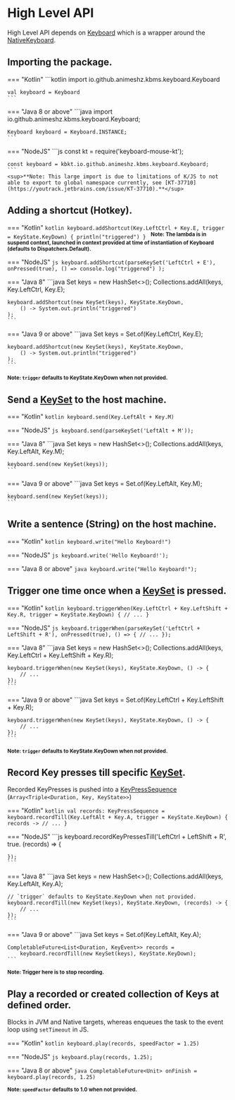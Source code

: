 # High Level API

High Level API depends on [Keyboard][1] which is a wrapper around the [NativeKeyboard][2].

## Importing the package.

=== "Kotlin"
    ```kotlin
    import io.github.animeshz.kbms.keyboard.Keyboard

    val keyboard = Keyboard
    ```

=== "Java 8 or above"
    ```java
    import io.github.animeshz.kbms.keyboard.Keyboard;

    Keyboard keyboard = Keyboard.INSTANCE;
    ```

=== "NodeJS"
    ```js
    const kt = require('keyboard-mouse-kt');

    const keyboard = kbkt.io.github.animeshz.kbms.keyboard.Keyboard;
    ```
    <sup>**Note: This large import is due to limitations of K/JS to not able to export to global namespace currently, see [KT-37710](https://youtrack.jetbrains.com/issue/KT-37710).**</sup>

## Adding a shortcut (Hotkey).

=== "Kotlin"
    ```kotlin
    keyboard.addShortcut(Key.LeftCtrl + Key.E, trigger = KeyState.KeyDown) {
        println("triggered")
    }
    ```
    <sup>**Note: The lambda is in suspend context, launched in context provided at time of instantiation of Keyboard (defaults to Dispatchers.Default).**</sup>

=== "NodeJS"
    ```js
    keyboard.addShortcut(parseKeySet('LeftCtrl + E'), onPressed(true),
        () => console.log("triggered")
    );
    ```

=== "Java 8"
    ```java
    Set<Key> keys = new HashSet<>();
    Collections.addAll(keys, Key.LeftCtrl, Key.E);

    keyboard.addShortcut(new KeySet(keys), KeyState.KeyDown,
        () -> System.out.println("triggered")
    );
    ```

=== "Java 9 or above"
    ```java
    Set<Key> keys = Set.of(Key.LeftCtrl, Key.E);

    keyboard.addShortcut(new KeySet(keys), KeyState.KeyDown,
        () -> System.out.println("triggered")
    );
    ```

<sup>**Note: `trigger` defaults to KeyState.KeyDown when not provided.**</sup><br>

## Send a [KeySet][3] to the host machine.

=== "Kotlin"
    ```kotlin
    keyboard.send(Key.LeftAlt + Key.M)
    ```

=== "NodeJS"
    ```js
    keyboard.send(parseKeySet('LeftAlt + M'));
    ```

=== "Java 8"
    ```java
    Set<Key> keys = new HashSet<>();
    Collections.addAll(keys, Key.LeftAlt, Key.M);

    keyboard.send(new KeySet(keys));
    ```

=== "Java 9 or above"
    ```java
    Set<Key> keys = Set.of(Key.LeftAlt, Key.M);

    keyboard.send(new KeySet(keys));
    ```

## Write a sentence (String) on the host machine.

=== "Kotlin"
    ```kotlin
    keyboard.write("Hello Keyboard!")
    ```

=== "NodeJS"
    ```js
    keyboard.write('Hello Keyboard!');
    ```

=== "Java 8 or above"
    ```java
    keyboard.write("Hello Keyboard!");
    ```

## Trigger one time once when a [KeySet][3] is pressed.

=== "Kotlin"
    ```kotlin
    keyboard.triggerWhen(Key.LeftCtrl + Key.LeftShift + Key.R, trigger = KeyState.KeyDown) {
        // ...
    }
    ```

=== "NodeJS"
    ```js
    keyboard.triggerWhen(parseKeySet('LeftCtrl + LeftShift + R'), onPressed(true), () => {
        // ...
    });
    ```

=== "Java 8"
    ```java
    Set<Key> keys = new HashSet<>();
    Collections.addAll(keys, Key.LeftCtrl + Key.LeftShift + Key.R);

    keyboard.triggerWhen(new KeySet(keys), KeyState.KeyDown, () -> {
        // ...
    });
    ```

=== "Java 9 or above"
    ```java
    Set<Key> keys = Set.of(Key.LeftCtrl + Key.LeftShift + Key.R);

    keyboard.triggerWhen(new KeySet(keys), KeyState.KeyDown, () -> {
        // ...
    });
    ```

<sup>**Note: `trigger` defaults to KeyState.KeyDown when not provided.**</sup>

## Record Key presses till specific [KeySet][3].

Recorded KeyPresses is pushed into a [KeyPressSequence][1] (`Array<Triple<Duration, Key, KeyState>>`)

=== "Kotlin"
    ```kotlin
    val records: KeyPressSequence = keyboard.recordTill(Key.LeftAlt + Key.A, trigger = KeyState.KeyDown) { records ->
        // ...
    }
    ```

=== "NodeJS"
    ```js
    keyboard.recordKeyPressesTill('LeftCtrl + LeftShift + R', true. (records) => {

    });
    ```

=== "Java 8"
    ```java
    Set<Key> keys = new HashSet<>();
    Collections.addAll(keys, Key.LeftAlt, Key.A);

    // `trigger` defaults to KeyState.KeyDown when not provided.
    keyboard.recordTill(new KeySet(keys), KeyState.KeyDown, (records) -> {
        // ...
    });
    ```

=== "Java 9 or above"
    ```java
    Set<Key> keys = Set.of(Key.LeftAlt, Key.A);

    CompletableFuture<List<Duration, KeyEvent>> records =
        keyboard.recordTill(new KeySet(keys), KeyState.KeyDown);
    ```

<sup>**Note: Trigger here is to stop recording.**</sup>

## Play a recorded or created collection of Keys at defined order.

Blocks in JVM and Native targets, whereas enqueues the task to the event loop using `setTimeout` in JS.

=== "Kotlin"
    ```kotlin
    keyboard.play(records, speedFactor = 1.25)
    ```

=== "NodeJS"
    ```js
    keyboard.play(records, 1.25);
    ```

=== "Java 8 or above"
    ```java
    CompletableFuture<Unit> onFinish = keyboard.play(records, 1.25)
    ```

<sup>**Note: `speedFactor` defaults to 1.0 when not provided.**</sup>

[1]: https://github.com/Animeshz/keyboard-mouse-kt/blob/master/keyboard/src/commonMain/kotlin/io/github/animeshz/keyboard/Keyboard.kt

[2]: https://github.com/Animeshz/keyboard-mouse-kt/blob/master/keyboard/src/commonMain/kotlin/io/github/animeshz/keyboard/NativeKeyboard.kt

[3]: https://github.com/Animeshz/keyboard-mouse-kt/blob/master/keyboard/src/commonMain/kotlin/io/github/animeshz/keyboard/entity/KeySet.kt
